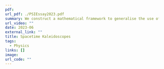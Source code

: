 ```yaml
---
pdf: 
url_pdf: ./PSIEssay2023.pdf
summary: We construct a mathematical framework to generalise the use of reflection groups in classifying discrete symmetries of Lorentzian spaces, inspired by both the immense mathematical applicability of familiar Coxeter theory and potential applications to discrete models of spacetimes. With this goal, we present a generalisation of the notion of crystallographic symmetry, and argue its necessity. Utilising this generalisation, we show how properties of reflection groups and mirror hyper- planes in Euclidean space turn out to be vastly different from Lorentzian spaces.
url_video: ""
date: 2023-06
external_link: ""
title: Spacetime Kaleidoscopes
tags:
  - Physics
links: []
image: 
url_code: ""
---
```


